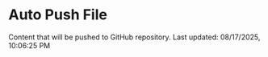 # Auto Push File

Content that will be pushed to GitHub repository.
Last updated: 08/17/2025, 10:06:25 PM